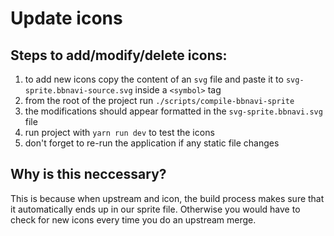 # Update icons

## Steps to add/modify/delete icons:

1. to add new icons copy the content of an `svg` file and paste it to `svg-sprite.bbnavi-source.svg` inside a `<symbol>` tag
2. from the root of the project run `./scripts/compile-bbnavi-sprite`
3. the modifications should appear formatted in the `svg-sprite.bbnavi.svg` file
4. run project with `yarn run dev` to test the icons
5. don't forget to re-run the application if any static file changes

## Why is this neccessary?

This is because when upstream and icon, the build process makes sure that it automatically ends up in our sprite file. Otherwise you would have to check for new icons every time you do an upstream merge.

